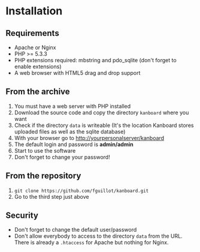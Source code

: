 Installation
============

Requirements
------------

- Apache or Nginx
- PHP >= 5.3.3
- PHP extensions required: mbstring and pdo_sqlite (don't forget to enable extensions)
- A web browser with HTML5 drag and drop support

From the archive
----------------

1. You must have a web server with PHP installed
2. Download the source code and copy the directory `kanboard` where you want
3. Check if the directory `data` is writeable (It's the location Kanboard stores uploaded files as well as the sqlite database)
4. With your browser go to <http://yourpersonalserver/kanboard>
5. The default login and password is **admin/admin**
6. Start to use the software
7. Don't forget to change your password!

From the repository
-------------------

1. `git clone https://github.com/fguillot/kanboard.git`
2. Go to the third step just above

Security
--------

- Don't forget to change the default user/password
- Don't allow everybody to access to the directory `data` from the URL. There is already a `.htaccess` for Apache but nothing for Nginx.
